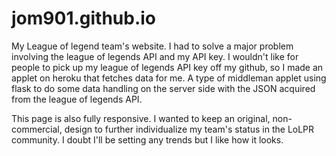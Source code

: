jom901.github.io
================

My League of legend team's website. I had to solve a major problem involving the league of legends API and my API key. I wouldn't like for people to pick up my league of legends API key off my github, so I made an applet on heroku that fetches data for me. A type of middleman applet using flask to do some data handling on the server side with the JSON acquired from the league of legends API.

This page is also fully responsive. I wanted to keep an original, non-commercial, design to further individualize my team's status in the LoLPR community. I doubt I'll be setting any trends but I like how it looks.
